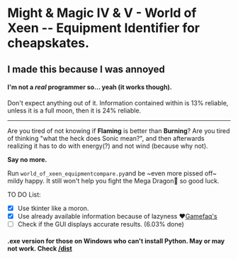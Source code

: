 # Might & Magic IV & V - World of Xeen -- Equipment Identifier for cheapskates.

## I made this because I was annoyed

#### I'm not a _real_ programmer so... yeah (it works though).

Don't expect anything out of it. Information contained within is 13% reliable, unless it is a full moon, then it is 24% reliable.

----

Are you tired of not knowing if **Flaming** is better than **Burning**? Are you tired of thinking "what the heck does Sonic mean?", and then afterwards realizing it has to do with energy(?) and not wind (because why not). 

**Say no more.**

Run `world_of_xeen_equipmentcompare.py`and be ~even more pissed off~ mildy happy. It still won't help you fight the Mega Dragon:dragon_face: so good luck.

TO DO List:
- [X] Use tkinter like a moron.
- [X] Use already available information because of lazyness ♥[Gamefaq's](https://bit.ly/2Iajrox)
- [ ] Check if the GUI displays accurate results. (6.03% done)

#### .exe version for those on Windows who can't install Python. May or may not work. Check [/dist](https://github.com/BruE0/WoX-Identify/tree/master/dist/world_of_xeen_equipmentcompare)


